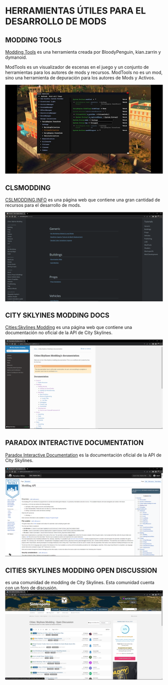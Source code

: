 # HERRAMIENTAS ÚTILES PARA EL DESARROLLO DE MODS

## MODDING TOOLS

[Modding Tools](https://steamcommunity.com/sharedfiles/filedetails/?id=450877484&searchtext=ModTools) es una herramienta creada por BloodyPenguin, kian.zarrin y dymanoid.

ModTools es un visualizador de escenas en el juego y un conjunto de herramientas para
los autores de mods y recursos. ModTools no es un mod, sino una herramienta de
depuración para los autores de Mods y Activos.

![modtools.jpeg](images/modtools.jpeg)

## CLSMODDING

[CSLMODDING.INFO](https://cslmodding.info/tutorials/) es una página web que contiene
una gran cantidad de recursos para el desarrollo de mods.

![cslmodding.png](images/cslmodding.png)

## CITY SKLYINES MODDING DOCS

[Cities:Skylines Modding](https://skylines-modding-docs.readthedocs.io/en/latest/general/index.html) es una página web que contiene una documentación no oficial de la API de City Skylines.

![CitiesModDocs.png](images/CitiesModDocs.png)

## PARADOX INTERACTIVE DOCUMENTATION

[Paradox Interactive Documentation](https://skylines.paradoxwikis.com/Modding_API) es la documentación oficial de la API de City Skylines.

![paradox.png](images/paradox.png)

## CITIES SKYLINES MODDING OPEN DISCUSSION

[](https://community.simtropolis.com/forums/forum/272-cities-skylines-modding-open-discussion/) es una comunidad de modding de City Skylines. Esta comunidad cuenta con un foro de discusión.
![forum.png](images/forum.png)
